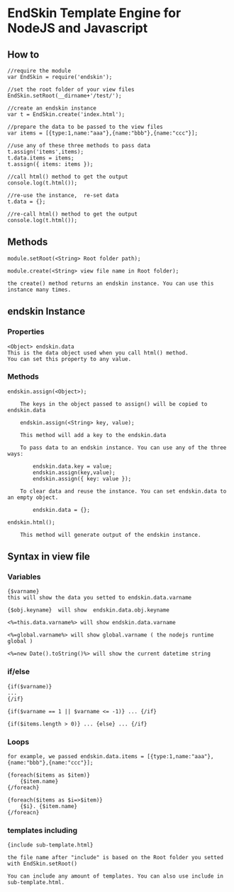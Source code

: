 # EndSkin Template Engine for NodeJS and Javascript #

## How to ##

	//require the module
	var EndSkin = require('endskin');

	//set the root folder of your view files
	EndSkin.setRoot(__dirname+'/test/');

	//create an endskin instance
	var t = EndSkin.create('index.html');

	//prepare the data to be passed to the view files
	var items = [{type:1,name:"aaa"},{name:"bbb"},{name:"ccc"}];

	//use any of these three methods to pass data
	t.assign('items',items);
	t.data.items = items;
	t.assign({ items: items });

	//call html() method to get the output
	console.log(t.html());

	//re-use the instance,  re-set data
	t.data = {};

	//re-call html() method to get the output
	console.log(t.html());

## Methods ##

	module.setRoot(<String> Root folder path);

	module.create(<String> view file name in Root folder);

	the create() method returns an endskin instance. You can use this instance many times.

## endskin Instance ##

### Properties ###

	<Object> endskin.data
	This is the data object used when you call html() method.
	You can set this property to any value.

### Methods ##
	
	endskin.assign(<Object>);

		The keys in the object passed to assign() will be copied to endskin.data

		endskin.assign(<String> key, value);

		This method will add a key to the endskin.data

		To pass data to an endskin instance. You can use any of the three ways:

			endskin.data.key = value;
			endskin.assign(key,value);
			endskin.assign({ key: value });

		To clear data and reuse the instance. You can set endskin.data to an empty object.

			endskin.data = {};

	endskin.html();

		This method will generate output of the endskin instance.


## Syntax in view file ##

### Variables ###
	
	{$varname}
	this will show the data you setted to endskin.data.varname

	{$obj.keyname}  will show  endskin.data.obj.keyname

	<%=this.data.varname%> will show endskin.data.varname

	<%=global.varname%> will show global.varname ( the nodejs runtime global )

	<%=new Date().toString()%> will show the current datetime string

### if/else ###

	{if($varname)}
	...
	{/if}

	{if($varname == 1 || $varname <= -1)} ... {/if}

	{if($items.length > 0)} ... {else} ... {/if}

### Loops ###

	for example, we passed endskin.data.items = [{type:1,name:"aaa"},{name:"bbb"},{name:"ccc"}];

	{foreach($items as $item)}
		{$item.name}
	{/foreach}

	{foreach($items as $i=>$item)}
		{$i}. {$item.name}
	{/foreacn}

### templates including ###

	{include sub-template.html}

	the file name after "include" is based on the Root folder you setted with EndSkin.setRoot()

	You can include any amount of templates. You can also use include in sub-template.html.
	




	



